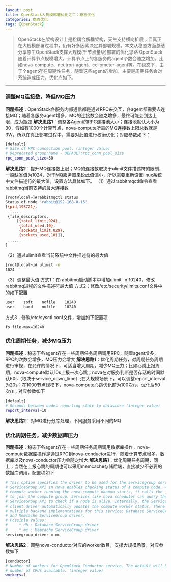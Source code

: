 ```yaml
---
layout: post
title: OpenStack大规模部署优化之二：稳态优化
categories: 稳态优化
tags: [OpenStack]
---
```


> OpenStack在架构设计上是松耦合解耦架构，天生支持横向扩展；但真正在大规模部署过程中，仍有好多因素决定其部署规模。本文从稳态方面总结分享原生OpenStack支撑大规模(千节点量级)部署的优化思路
OpenStack随着计算节点规模增大，计算节点上的各服务的agent个数会随之增加，比如nova-compute、neutron-agent、ceilometer-agent等。在稳态下，由于个agent存在周期性任务，随着这些agent的增加，主要是周期任务会对系统造成压力，优化点如下。

-----

### 调整MQ连接数，降低MQ压力
**问题描述**：OpenStack各服务内部通信都是通过RPC来交互，各agent都需要去连接MQ；随着各服务agent增多，MQ的连接数会随之增多，最终可能会到达上限，成为瓶颈
**解决思路1**：调整各Agent的RPC连接池大小；连接池默认大小为30，假如有1000个计算节点，nova-compute所需的MQ连接数上限总数就是3W，所以在真正部署过程中，需要对此值进行权衡优化；对应参数如下：
```sh
[default]
# Size of RPC connection pool. (integer value)
# Deprecated group;name - DEFAULT;rpc_conn_pool_size
rpc_conn_pool_size=30
```
**解决思路2**：提升MQ连接数上限；MQ的连接数取决于ulimit文件描述符的限制，一般缺省值为1024，对于MQ服务器来说此值偏小，所以需要重新设置linux系统中文件描述符的最大值，设置方法具体如下。
（1）通过rabbitmqctl命令查看rabbitmq当前支持的最大连接数
```sh
[root@local~]#rabbitmqctl status
Status of node 'rabbit@192-168-0-15'
[{pid,198721},
 ......
 {file_descriptors,
     [{total_limit,924},
      {total_used,10},
      {sockets_limit,829},
      {sockets_used,10}]},
 ......
]
```

（2）通过ulimit查看当前系统中文件描述符的最大值
```sh
[root@local~]# ulimit -n
1024
```

（3）调整最大值
方式1：在rabbitmq启动脚本中增加ulimit -n 10240，修改rabbitmq进程的文件描述符最大值
方式2：修改/etc/security/limits.conf文件中的如下配置
```sh
user    soft    nofile    10240
user    hard    nofile    10240
```

方式3：修改/etc/sysctl.conf文件，增加如下配置项
```sh
fs.file-max=10240
```
### 优化周期任务，减少MQ压力
**问题描述**：稳态下各agent存在一些周期任务周期调用RPC，随着agent增多，RPC的次数会增多，MQ压力会增大
**解决思路1**：优化周期任务，对周期任务周期进行审视，在允许的情况下，可适当增大周期，减少MQ压力；比如心跳上报周期，nova-compute默认10s上报一次心跳；nova在对服务判断是否存活的时间默认60s（取决于service_down_time）;在大规模场景下，可以调整report_interval为20s；在1000节点规模下，nova-compute心跳优化前为100次/s，优化后50次/s；对应参数如下
```sh
[default]
# Seconds between nodes reporting state to datastore (integer value)
report_interval=10
```
**解决思路2**：对MQ进行分库处理，不同服务采用不同的MQ

### 优化周期任务，减少数据库压力
**问题描述**：稳态下各agent存在一些周期任务周期调用数据库操作，nova-compute数据库操作是通过RPC到nova-conductor进行，随着计算节点增多，数据库以及nova-conductor压力会随之增大
**解决思路1**：优化周期任务周期，同上；当然在上报心跳的周期也可以采用memcache存储后端，直接减少不必要的数据库调用，配置项如下
```sh
# This option specifies the driver to be used for the servicegroup service.
# ServiceGroup API in nova enables checking status of a compute node. When a
# compute worker running the nova-compute daemon starts, it calls the join API
# to join the compute group. Services like nova scheduler can query the
# ServiceGroup API to check if a node is alive. Internally, the ServiceGroup
# client driver automatically updates the compute worker status. There are
# multiple backend implementations for this service: Database ServiceGroup driver
# and Memcache ServiceGroup driver.
# Possible Values:
#     * db : Database ServiceGroup driver
#     * mc : Memcache ServiceGroup driver
servicegroup_driver = mc
```
**解决思路2**：调整nova-conductor对应的worker数目，支撑大规模场景，对应参数如下
```sh
[conductor]
# Number of workers for OpenStack Conductor service. The default will be the
# number of CPUs available. (integer value)
workers=1
```
